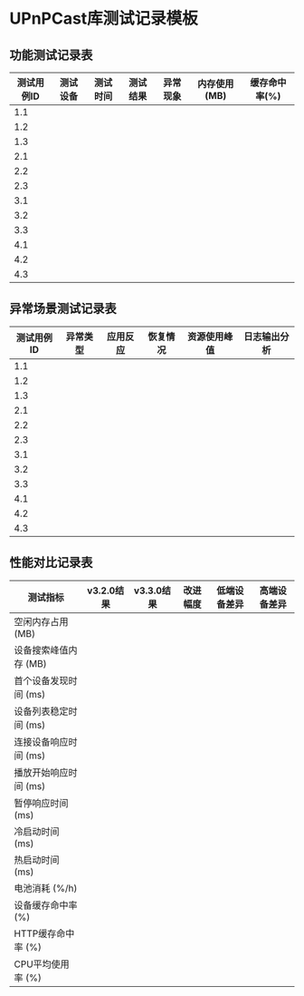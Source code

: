 # UPnPCast库测试记录模板

## 功能测试记录表

| 测试用例ID | 测试设备 | 测试时间 | 测试结果 | 异常现象 | 内存使用(MB) | 缓存命中率(%) |
|-----------|---------|---------|---------|----------|------------|-------------|
| 1.1       |         |         |         |          |            |             |
| 1.2       |         |         |         |          |            |             |
| 1.3       |         |         |         |          |            |             |
| 2.1       |         |         |         |          |            |             |
| 2.2       |         |         |         |          |            |             |
| 2.3       |         |         |         |          |            |             |
| 3.1       |         |         |         |          |            |             |
| 3.2       |         |         |         |          |            |             |
| 3.3       |         |         |         |          |            |             |
| 4.1       |         |         |         |          |            |             |
| 4.2       |         |         |         |          |            |             |
| 4.3       |         |         |         |          |            |             |

## 异常场景测试记录表

| 测试用例ID | 异常类型 | 应用反应 | 恢复情况 | 资源使用峰值 | 日志输出分析 |
|-----------|---------|---------|---------|-------------|-------------|
| 1.1       |         |         |         |             |             |
| 1.2       |         |         |         |             |             |
| 1.3       |         |         |         |             |             |
| 2.1       |         |         |         |             |             |
| 2.2       |         |         |         |             |             |
| 2.3       |         |         |         |             |             |
| 3.1       |         |         |         |             |             |
| 3.2       |         |         |         |             |             |
| 3.3       |         |         |         |             |             |
| 4.1       |         |         |         |             |             |
| 4.2       |         |         |         |             |             |
| 4.3       |         |         |         |             |             |

## 性能对比记录表

| 测试指标 | v3.2.0结果 | v3.3.0结果 | 改进幅度 | 低端设备差异 | 高端设备差异 |
|---------|-----------|-----------|---------|-------------|-------------|
| 空闲内存占用 (MB) |          |           |         |             |             |
| 设备搜索峰值内存 (MB) |          |           |         |             |             |
| 首个设备发现时间 (ms) |          |           |         |             |             |
| 设备列表稳定时间 (ms) |          |           |         |             |             |
| 连接设备响应时间 (ms) |          |           |         |             |             |
| 播放开始响应时间 (ms) |          |           |         |             |             |
| 暂停响应时间 (ms) |          |           |         |             |             |
| 冷启动时间 (ms) |          |           |         |             |             |
| 热启动时间 (ms) |          |           |         |             |             |
| 电池消耗 (%/h) |          |           |         |             |             |
| 设备缓存命中率 (%) |          |           |         |             |             |
| HTTP缓存命中率 (%) |          |           |         |             |             |
| CPU平均使用率 (%) |          |           |         |             |             | 